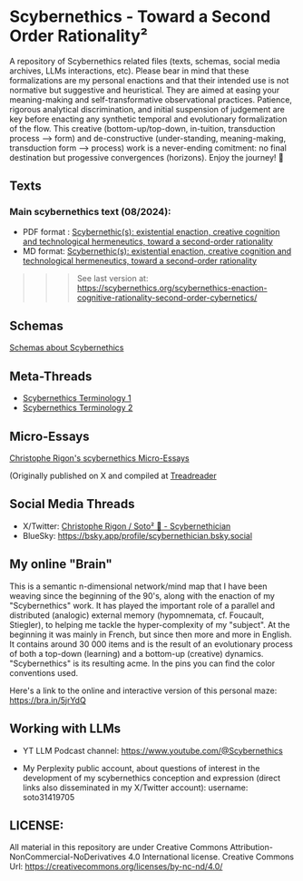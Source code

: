 # Scybernethics - Toward a Second Order Rationality²
A repository of Scybernethics related files (texts, schemas, social media archives, LLMs interactions, etc). Please bear in mind that these formalizations are my personal enactions and that their intended use is not normative but suggestive and heuristical. They are aimed at easing your meaning-making and self-transformative observational practices. Patience, rigorous analytical discrimination, and initial suspension of judgement are key before enacting any synthetic temporal and evolutionary formalization of the flow. This creative (bottom-up/top-down, in-tuition, transduction process --> form) and de-constructive (under-standing, meaning-making, transduction form --> process) work is a never-ending comitment: no final destination but progessive convergences (horizons). Enjoy the journey! 💜

## Texts

### Main scybernethics text (08/2024): 
- PDF format : [Scybernethic(s): existential enaction, creative cognition and technological hermeneutics, toward a second-order rationality](https://github.com/cog-data/Scybernethics/blob/main/Scybernethic(s)_%20existential%20enaction%2C%20creative%20cognition%20and%20technological%20hermeneutics%2C%20toward%20a%20second-order%20rationality.pdf)
- MD format: [Scybernethic(s): existential enaction, creative cognition and technological hermeneutics, toward a second-order rationality](https://github.com/cog-data/Scybernethics/blob/main/Scybernethics%20-%20Existential%20enaction%2C%20Creative%20cognition%20and%20Technological%20hermeneutics%2C%20toward%20a%20second-order%20Rationality.md)

>>> See last version at: https://scybernethics.org/scybernethics-enaction-cognitive-rationality-second-order-cybernetics/

## Schemas

[Schemas about Scybernethics](https://github.com/cog-data/Scybernethics/tree/main/Schemas)

## Meta-Threads
- [Scybernethics Terminology 1](https://github.com/cog-data/Scybernethics/blob/main/Micro-Essays/ThreadReader_0_ki_cog_1789933765277425852.pdf)
- [Scybernethics Terminology 2](https://github.com/cog-data/Scybernethics/blob/main/Micro-Essays/ThreadReader_0_ki_cog_1816432449032737118.pdf)

## Micro-Essays 

[Christophe Rigon's scybernethics Micro-Essays](https://github.com/cog-data/Scybernethics/tree/main/Micro-Essays)

(Originally published on X and compiled at [Treadreader](https://threadreaderapp.com/user/ki_cog)

## Social Media Threads

- X/Twitter: [Christophe Rigon / Soto² 🪸 - Scybernethician](https://x.com/ki_cog)
- BlueSky: https://bsky.app/profile/scybernethician.bsky.social

## My online "Brain"

This is a semantic n-dimensional network/mind map that I have been weaving since the beginning of the 90's, along with the enaction of my "Scybernethics" work. It has played the important role of a parallel and distributed (analogic) external memory (hypomnemata, cf. Foucault, Stiegler), to helping me tackle the hyper-complexity of my "subject". At the beginning it was mainly in French, but since then more and more in English. It contains around 30 000 items and is the result of an evolutionary process of both a top-down (learning) and a bottom-up (creative) dynamics. "Scybernethics" is its resulting acme. In the pins you can find the color conventions used.

Here's a link to the online and interactive version of this personal maze: https://bra.in/5jrYdQ

## Working with LLMs

- YT LLM Podcast channel: https://www.youtube.com/@Scybernethics

- My Perplexity public account, about questions of interest in the development of my scybernethics conception and expression (direct links also disseminated in my X/Twitter account): 
username: soto31419705


## LICENSE: 
All material in this repository are under Creative Commons Attribution-NonCommercial-NoDerivatives 4.0 International license.
Creative Commons Url: https://creativecommons.org/licenses/by-nc-nd/4.0/ 
